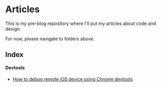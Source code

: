 # Articles

This is my pre-blog repository where I'll put my articles about code and design.

For now, please navigate to folders above.

## Index

#### Devtools

- [How to debug remote iOS device using Chrome devtools](http://c.nikoloz.me/dQf4)
